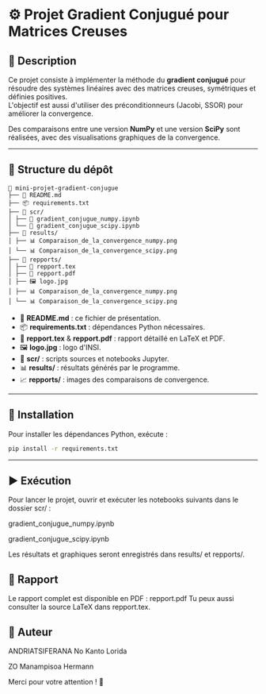 # ⚙️ Projet Gradient Conjugué pour Matrices Creuses

## 📖 Description

Ce projet consiste à implémenter la méthode du **gradient conjugué** pour résoudre des systèmes linéaires avec des matrices creuses, symétriques et définies positives.  
L'objectif est aussi d'utiliser des préconditionneurs (Jacobi, SSOR) pour améliorer la convergence.  

Des comparaisons entre une version **NumPy** et une version **SciPy** sont réalisées, avec des visualisations graphiques de la convergence.

---

## 📂 Structure du dépôt
```
📁 mini-projet-gradient-conjugue
├── 📄 README.md
├── 📦 requirements.txt
├── 📂 scr/
│ ├── 📓 gradient_conjugue_numpy.ipynb
│ └── 📓 gradient_conjugue_scipy.ipynb
├── 📂 results/
│ ├── 📊 Comparaison_de_la_convergence_numpy.png
│ └── 📊 Comparaison_de_la_convergence_scipy.png
├── 📂 repports/
│ ├── 📄 repport.tex
│ ├── 📄 repport.pdf
│ ├── 🖼️ logo.jpg
│ ├── 📊 Comparaison_de_la_convergence_numpy.png
│ └── 📊 Comparaison_de_la_convergence_scipy.png
```
- 📄 **README.md** : ce fichier de présentation.  
- 📦 **requirements.txt** : dépendances Python nécessaires.  
- 📑 **repport.tex** & **repport.pdf** : rapport détaillé en LaTeX et PDF.  
- 🖼️ **logo.jpg** : logo d'INSI.  
- 📂 **scr/** : scripts sources et notebooks Jupyter.  
- 📊 **results/** : résultats générés par le programme.  
- 📈 **repports/** : images des comparaisons de convergence.

---

## 🚀 Installation

Pour installer les dépendances Python, exécute :

```bash
pip install -r requirements.txt
```
---

## ▶️ Exécution
Pour lancer le projet, ouvrir et exécuter les notebooks suivants dans le dossier scr/ :

gradient_conjugue_numpy.ipynb

gradient_conjugue_scipy.ipynb

Les résultats et graphiques seront enregistrés dans results/ et repports/.

## 📝 Rapport
Le rapport complet est disponible en PDF : repport.pdf
Tu peux aussi consulter la source LaTeX dans repport.tex.

## 👤 Auteur
ANDRIATSIFERANA No Kanto Lorida 

ZO Manampisoa Hermann

Merci pour votre attention ! 🙏
